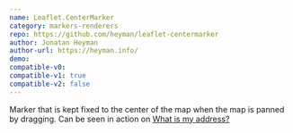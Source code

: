 ```yaml
---
name: Leaflet.CenterMarker
category: markers-renderers
repo: https://github.com/heyman/leaflet-centermarker
author: Jonatan Heyman
author-url: https://heyman.info/
demo: 
compatible-v0:
compatible-v1: true
compatible-v2: false
---
```


Marker that is kept fixed to the center of the map when the map is panned by dragging.			Can be seen in action on <a href="https://whatismyaddress.net/">What is my address?</a>
